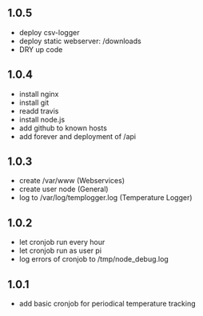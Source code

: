 1.0.5
---
 - deploy csv-logger
 - deploy static webserver: /downloads
 - DRY up code

1.0.4
---
 - install nginx
 - install git
 - readd travis
 - install node.js
 - add github to known hosts
 - add forever and deployment of /api

1.0.3
---
 - create /var/www (Webservices)
 - create user node (General)
 - log to /var/log/templogger.log (Temperature Logger)

1.0.2
---
 - let cronjob run every hour
 - let cronjob run as user pi
 - log errors of cronjob to /tmp/node_debug.log

1.0.1
---
 - add basic cronjob for periodical temperature tracking